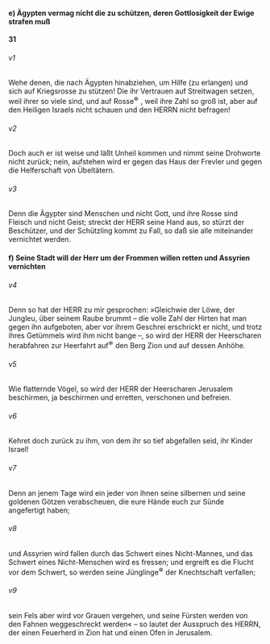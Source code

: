 #### e) Ägypten vermag nicht die zu schützen, deren Gottlosigkeit der Ewige strafen muß

__31__

###### v1
Wehe denen, die nach Ägypten hinabziehen, um Hilfe (zu erlangen) und sich auf Kriegsrosse zu stützen! Die ihr Vertrauen auf Streitwagen setzen, weil ihrer so viele sind, und auf Rosse<sup title="oder: Reiter">&#x2732;</sup>
, weil ihre Zahl so groß ist, aber auf den Heiligen Israels nicht schauen und den HERRN nicht befragen!

###### v2
Doch auch er ist weise und läßt Unheil kommen und nimmt seine Drohworte nicht zurück; nein, aufstehen wird er gegen das Haus der Frevler und gegen die Helferschaft von Übeltätern.

###### v3
Denn die Ägypter sind Menschen und nicht Gott, und ihre Rosse sind Fleisch und nicht Geist; streckt der HERR seine Hand aus, so stürzt der Beschützer, und der Schützling kommt zu Fall, so daß sie alle miteinander vernichtet werden.

#### f) Seine Stadt will der Herr um der Frommen willen retten und Assyrien vernichten


###### v4
Denn so hat der HERR zu mir gesprochen: »Gleichwie der Löwe, der Jungleu, über seinem Raube brummt – die volle Zahl der Hirten hat man gegen ihn aufgeboten, aber vor ihrem Geschrei erschrickt er nicht, und trotz ihres Getümmels wird ihm nicht bange –, so wird der HERR der Heerscharen herabfahren zur Heerfahrt auf<sup title="oder: gegen">&#x2732;</sup>
 den Berg Zion und auf dessen Anhöhe.

###### v5
Wie flatternde Vögel, so wird der HERR der Heerscharen Jerusalem beschirmen, ja beschirmen und erretten, verschonen und befreien.

###### v6
Kehret doch zurück zu ihm, von dem ihr so tief abgefallen seid, ihr Kinder Israel!

###### v7
Denn an jenem Tage wird ein jeder von ihnen seine silbernen und seine goldenen Götzen verabscheuen, die eure Hände euch zur Sünde angefertigt haben;

###### v8
und Assyrien wird fallen durch das Schwert eines Nicht-Mannes, und das Schwert eines Nicht-Menschen wird es fressen; und ergreift es die Flucht vor dem Schwert, so werden seine Jünglinge<sup title="oder: jungen Krieger">&#x2732;</sup>
 der Knechtschaft verfallen;

###### v9
sein Fels aber wird vor Grauen vergehen, und seine Fürsten werden von den Fahnen weggeschreckt werden« – so lautet der Ausspruch des HERRN, der einen Feuerherd in Zion hat und einen Ofen in Jerusalem.